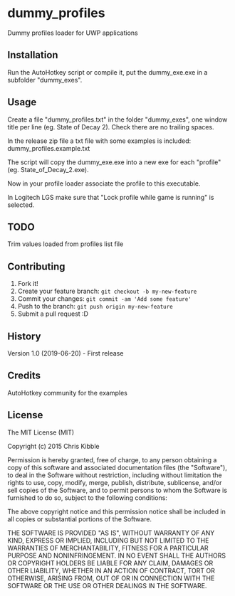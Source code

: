 # dummy_profiles

Dummy profiles loader for UWP applications

## Installation

Run the AutoHotkey script or compile it, put the dummy_exe.exe in a subfolder "dummy_exes".

## Usage

Create a file "dummy_profiles.txt" in the folder "dummy_exes", one window title per line (eg. State of Decay 2).
Check there are no trailing spaces.

In the release zip file a txt file with some examples is included: dummy_profiles.example.txt

The script will copy the dummy_exe.exe into a new exe for each "profile" (eg. State_of_Decay_2.exe).

Now in your profile loader associate the profile to this executable.

In Logitech LGS make sure that "Lock profile while game is running" is selected.

## TODO

Trim values loaded from profiles list file
 
## Contributing
 
1. Fork it!
2. Create your feature branch: `git checkout -b my-new-feature`
3. Commit your changes: `git commit -am 'Add some feature'`
4. Push to the branch: `git push origin my-new-feature`
5. Submit a pull request :D
 
## History
 
Version 1.0 (2019-06-20) - First release
 
## Credits

AutoHotkey community for the examples
 
## License
 
The MIT License (MIT)

Copyright (c) 2015 Chris Kibble

Permission is hereby granted, free of charge, to any person obtaining a copy of this software and associated documentation files (the "Software"), to deal in the Software without restriction, including without limitation the rights to use, copy, modify, merge, publish, distribute, sublicense, and/or sell copies of the Software, and to permit persons to whom the Software is furnished to do so, subject to the following conditions:

The above copyright notice and this permission notice shall be included in all copies or substantial portions of the Software.

THE SOFTWARE IS PROVIDED "AS IS", WITHOUT WARRANTY OF ANY KIND, EXPRESS OR IMPLIED, INCLUDING BUT NOT LIMITED TO THE WARRANTIES OF MERCHANTABILITY, FITNESS FOR A PARTICULAR PURPOSE AND NONINFRINGEMENT. IN NO EVENT SHALL THE AUTHORS OR COPYRIGHT HOLDERS BE LIABLE FOR ANY CLAIM, DAMAGES OR OTHER LIABILITY, WHETHER IN AN ACTION OF CONTRACT, TORT OR OTHERWISE, ARISING FROM, OUT OF OR IN CONNECTION WITH THE SOFTWARE OR THE USE OR OTHER DEALINGS IN THE SOFTWARE.
